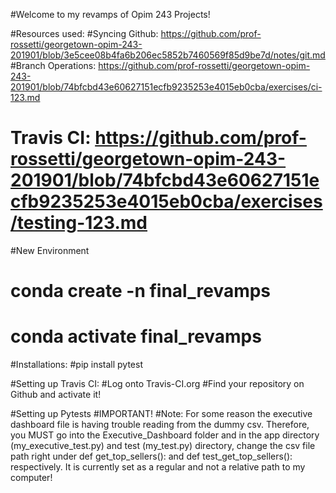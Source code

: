 #Welcome to my revamps of Opim 243 Projects!

#Resources used: 
#Syncing Github: https://github.com/prof-rossetti/georgetown-opim-243-201901/blob/3e5cee08b4fa6b206ec5852b7460569f85d9be7d/notes/git.md
#Branch Operations: https://github.com/prof-rossetti/georgetown-opim-243-201901/blob/74bfcbd43e60627151ecfb9235253e4015eb0cba/exercises/ci-123.md
# Travis CI: https://github.com/prof-rossetti/georgetown-opim-243-201901/blob/74bfcbd43e60627151ecfb9235253e4015eb0cba/exercises/testing-123.md


#New Environment
# conda create -n final_revamps
# conda activate final_revamps


#Installations: 
#pip install pytest

#Setting up Travis CI:
#Log onto Travis-CI.org
#Find your repository on Github and activate it!

#Setting up Pytests
#IMPORTANT!
#Note: For some reason the executive dashboard file is having trouble reading from the dummy csv. Therefore, you MUST go into the Executive_Dashboard folder and in the app directory (my_executive_test.py) and test (my_test.py) directory, change the csv file path right under def get_top_sellers(): and def test_get_top_sellers(): respectively. It is currently set as a regular and not a relative path to my computer!